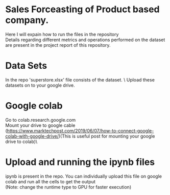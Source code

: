 # Sales Forceasting of Product based company. 

Here I will expain how to run the files in the repository \
Details regarding different metrics and operations performed on the dataset are present in the project report of this repository.

# Data Sets

In the repo 'superstore.xlsx' file consists of the dataset. \ 
Upload these datasets on to your google drive.

#  Google colab

Go to colab.research.google.com \
Mount your drive to google cable (https://www.marktechpost.com/2019/06/07/how-to-connect-google-colab-with-google-drive/)(This is useful post for mounting your google drive to colab)\

# Upload and running the ipynb files

ipynb is present in the repo. You can individually upload this file on google colab and run all the cells to get the output\
(Note: change the runtime type to GPU for faster execution)

